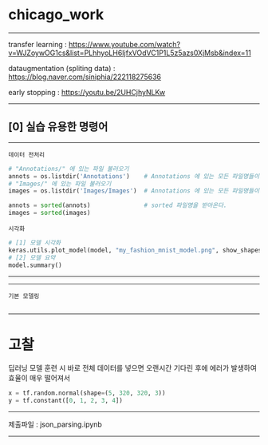 # chicago_work

---

transfer learning : https://www.youtube.com/watch?v=WJZoywOG1cs&list=PLhhyoLH6IjfxVOdVC1P1L5z5azs0XjMsb&index=11

dataugmentation (spliting data) : https://blog.naver.com/siniphia/222118275636

early stopping : https://youtu.be/2UHCjhyNLKw

---


## [0] 실습 유용한 명령어

---
`데이터 전처리`
```python
# "Annotations/" 에 있는 파일 불러오기
annots = os.listdir('Annotations')    # Annotations 에 있는 모든 파일명들이 list 로 저장이 된다.
# "Images/" 에 있는 파일 불러오기
images = os.listdir('Images/Images')  # Annotations 에 있는 모든 파일명들이 list 로 저장이 된다.

annots = sorted(annots)               # sorted 파일명을 받아온다.
images = sorted(images)
```

`시각화`

```python
# [1] 모델 시각화
keras.utils.plot_model(model, "my_fashion_mnist_model.png", show_shapes=True)
# [2] 모델 요약
model.summary()
```
---

---

`기본 모델링`
```python

```
---

# 고찰

딥러닝 모델 훈련 시 바로 전체 데이터를 넣으면 오랜시간 기다린 후에 에러가 발생하여 효율이 매우 떨어져서

```python
x = tf.random.normal(shape=(5, 320, 320, 3))
y = tf.constant([0, 1, 2, 3, 4])
```

---

제출파일 : json_parsing.ipynb

---
